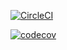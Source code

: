 [![CircleCI](https://dl.circleci.com/status-badge/img/gh/Fruit-of-Binary-Tree/Public-Peer-Review/tree/main.svg?style=svg)](https://dl.circleci.com/status-badge/redirect/gh/Fruit-of-Binary-Tree/Public-Peer-Review/tree/main)


[![codecov](https://codecov.io/gh/Purple-Iverson/QBMS-Flutter/branch/fixing_testing_errors/graph/badge.svg?token=APYUDFXE55)](https://codecov.io/gh/Purple-Iverson/QBMS-Flutter)





